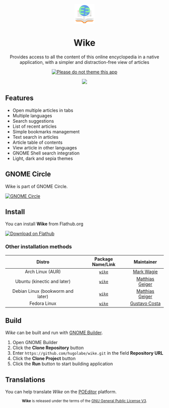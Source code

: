 <div align="center">
  <img src="https://raw.githubusercontent.com/hugolabe/Wike/3ba00b3fe81752914497be531714d7bfb9c8ada0/data/icons/com.github.hugolabe.Wike.svg" width="64">
  <h1 align="center">Wike</h1>
  <p align="center">Provides access to all the content of this online encyclopedia in a native application, with a simpler and distraction-free view of articles</p>
  
 [![Please do not theme this app](https://stopthemingmy.app/badge.svg)](https://stopthemingmy.app) 
 
 ![](data/screenshots/wike-02-tabs.png)

 </div>

## Features

- Open multiple articles in tabs
- Multiple languages
- Search suggestions
- List of recent articles
- Simple bookmarks management
- Text search in articles
- Article table of contents
- View article in other languages
- GNOME Shell search integration
- Light, dark and sepia themes

## GNOME Circle

Wike is part of GNOME Circle.

<a href="https://circle.gnome.org"><img width="200" alt="GNOME Circle" src="https://gitlab.gnome.org/Teams/Circle/-/raw/master/assets/button/circle-button-fullcolor.svg"></a>

## Install

You can install **Wike** from Flathub.org

<a href='https://flathub.org/apps/details/com.github.hugolabe.Wike'><img width='240' alt='Download on Flathub' src='https://beta.flathub.org/assets/badges/flathub-badge-i-en.png'/></a>

### Other installation methods

|Distro|Package Name/Link|Maintainer|
|:----:|:----:|:----:|
| Arch Linux (AUR) | [`wike`](https://aur.archlinux.org/packages/wike/) | [Mark Wagie](https://github.com/yochananmarqos) |
| Ubuntu (kinectic and later) | [`wike`](https://launchpad.net/ubuntu/+source/wike) | [Matthias Geiger](https://github.com/werdahias) |
| Debian Linux (bookworm and later) | [`wike`](https://tracker.debian.org/pkg/wike) | [Matthias Geiger](https://github.com/werdahias) |
| Fedora Linux | [`wike`](https://src.fedoraproject.org/rpms/wike) | [Gustavo Costa](https://github.com/xfgusta) |

## Build

*Wike* can be built and run with [GNOME Builder](https://wiki.gnome.org/Apps/Builder).

1. Open GNOME Builder
2. Click the **Clone Repository** button
3. Enter `https://github.com/hugolabe/wike.git` in the field **Repository URL**
4. Click the **Clone Project** button
5. Click the **Run** button to start building application

## Translations

You can help translate *Wike* on the [POEditor](https://poeditor.com/join/project?hash=kNgJu4MAum) platform.

<div align="center">
<sup><b>Wike</b> is released under the terms of the <a href="https://www.gnu.org/licenses/gpl-3.0.html">GNU General Public License V3</a>.</sup>
</div>
